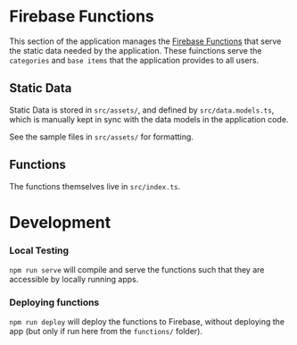 # Firebase Functions

This section of the application manages the [Firebase Functions](https://firebase.google.com/docs/functions) that serve the static data needed by the application. These fuinctions serve the `categories` and `base items` that the application provides to all users.

## Static Data

Static Data is stored in `src/assets/`, and defined by `src/data.models.ts`, which is manually kept in sync with the data models in the application code.

See the sample files in `src/assets/` for formatting.

## Functions

The functions themselves live in `src/index.ts`.

# Development

### Local Testing

`npm run serve` will compile and serve the functions such that they are accessible by locally running apps.

### Deploying functions

`npm run deploy` will deploy the functions to Firebase, without deploying the app (but only if run here from the `functions/` folder).
